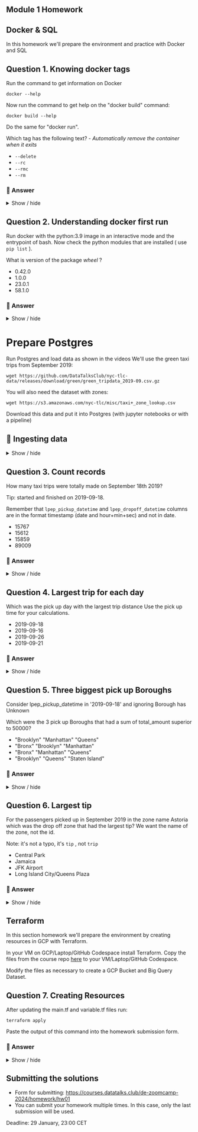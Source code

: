 ## Module 1 Homework

## Docker & SQL

In this homework we'll prepare the environment
and practice with Docker and SQL


## Question 1. Knowing docker tags

Run the command to get information on Docker

```docker --help```

Now run the command to get help on the "docker build" command:

```docker build --help```

Do the same for "docker run".

Which tag has the following text? - *Automatically remove the container when it exits*

- `--delete`
- `--rc`
- `--rmc`
- `--rm`

### 🔵 Answer

<details>
    <summary>Show / hide</summary>

```bash
$ docker run --help

Usage:  docker run [OPTIONS] IMAGE [COMMAND] [ARG...]

Create and run a new container from an image

Aliases:
  docker container run, docker run

Options:
      --add-host list                    Add a custom host-to-IP mapping (host:ip)
      --annotation map                   Add an annotation to the container (passed through to the OCI runtime) (default map[])
  -a, --attach list                      Attach to STDIN, STDOUT or STDERR
[...]
      --rm                               Automatically remove the container when it exits
[...]
```

The answer is `--rm`.
</details>


## Question 2. Understanding docker first run

Run docker with the python:3.9 image in an interactive mode and the entrypoint of bash.
Now check the python modules that are installed ( use ```pip list``` ).

What is version of the package *wheel* ?

- 0.42.0
- 1.0.0
- 23.0.1
- 58.1.0

### 🔵 Answer

<details>
    <summary>Show / hide</summary>

```bash
$ docker run -it --entrypoint=bash python:3.9

root@6664d9488f9d:/# pip list
Package    Version
---------- -------
pip        23.0.1
setuptools 58.1.0
wheel      0.42.0
```

The version of the package *wheel* is `0.42.0`.
</details>


# Prepare Postgres

Run Postgres and load data as shown in the videos
We'll use the green taxi trips from September 2019:

```wget https://github.com/DataTalksClub/nyc-tlc-data/releases/download/green/green_tripdata_2019-09.csv.gz```

You will also need the dataset with zones:

```wget https://s3.amazonaws.com/nyc-tlc/misc/taxi+_zone_lookup.csv```

Download this data and put it into Postgres (with jupyter notebooks or with a pipeline)


## 🔵 Ingesting data

<details>
    <summary>Show / hide</summary>

Update `ingest_data.py` to handle different column names in green taxi trips data (see commit 5272f83cc483f648ffeb0f50798f65b2cf89c26e).

Rebuild the image:

```bash
$ docker build -t taxi_ingest:v001 .
```

Start up containers:

```bash
$ docker compose up -d
```

Run ingest script to load green taxi trips data into database:

```bash
$ docker run -it \
    --network=2_docker_sql_default \
    taxi_ingest:v001 \
    --user=root \
    --password=root \
    --host=pgdatabase \
    --port=5432 \
    --db=ny_taxi \
    --table_name=green_taxi_trips \
    --url="https://github.com/DataTalksClub/nyc-tlc-data/releases/download/green/green_tripdata_2019-09.csv.gz"
```

Taxi zones data has already been loaded earlier in commit 7bca57edefe45c869522352759e76b93f2e578d8.
</details>


## Question 3. Count records

How many taxi trips were totally made on September 18th 2019?

Tip: started and finished on 2019-09-18.

Remember that `lpep_pickup_datetime` and `lpep_dropoff_datetime` columns are in the format timestamp (date and hour+min+sec) and not in date.

- 15767
- 15612
- 15859
- 89009

### 🔵 Answer

<details>
    <summary>Show / hide</summary>

[SQL query](question3.sql)

Result:

```
"pickup_date"	"dropoff_date"	"count"
"2019-09-18"	"2019-09-18"	15612
```

The answer is **15612**.
</details>


## Question 4. Largest trip for each day

Which was the pick up day with the largest trip distance
Use the pick up time for your calculations.

- 2019-09-18
- 2019-09-16
- 2019-09-26
- 2019-09-21

### 🔵 Answer

<details>
    <summary>Show / hide</summary>

[SQL query](question4.sql)

Result:

```
"pickup_date"	"max"
"2019-09-26"	341.64
```

The answer is **2019-09-26**.
</details>


## Question 5. Three biggest pick up Boroughs

Consider lpep_pickup_datetime in '2019-09-18' and ignoring Borough has Unknown

Which were the 3 pick up Boroughs that had a sum of total_amount superior to 50000?

- "Brooklyn" "Manhattan" "Queens"
- "Bronx" "Brooklyn" "Manhattan"
- "Bronx" "Manhattan" "Queens"
- "Brooklyn" "Queens" "Staten Island"

### 🔵 Answer

<details>
    <summary>Show / hide</summary>

[SQL query](question5.sql)

Result:

```
"pickup_date"	"borough"	"total_amount"
"2019-09-18"	"Brooklyn"	96333.24000000046
"2019-09-18"	"Manhattan"	92271.30000000083
"2019-09-18"	"Queens"	78671.71000000004
```

The answer is **"Brooklyn" "Manhattan" "Queens"**.
</details>


## Question 6. Largest tip

For the passengers picked up in September 2019 in the zone name Astoria which was the drop off zone that had the largest tip?
We want the name of the zone, not the id.

Note: it's not a typo, it's `tip` , not `trip`

- Central Park
- Jamaica
- JFK Airport
- Long Island City/Queens Plaza

### 🔵 Answer

<details>
    <summary>Show / hide</summary>

[SQL query](question6.sql)

Result:

```
"dropoff_zone"	"tip_amount"
"JFK Airport"	62.31
```

The answer is **JFK Airport**.
</details>


## Terraform

In this section homework we'll prepare the environment by creating resources in GCP with Terraform.

In your VM on GCP/Laptop/GitHub Codespace install Terraform.
Copy the files from the course repo
[here](https://github.com/DataTalksClub/data-engineering-zoomcamp/tree/main/01-docker-terraform/1_terraform_gcp/terraform) to your VM/Laptop/GitHub Codespace.

Modify the files as necessary to create a GCP Bucket and Big Query Dataset.


## Question 7. Creating Resources

After updating the main.tf and variable.tf files run:

```
terraform apply
```

Paste the output of this command into the homework submission form.

### 🔵 Answer

<details>
    <summary>Show / hide</summary>

[Command line output](question7.txt)
</details>


## Submitting the solutions

* Form for submitting: https://courses.datatalks.club/de-zoomcamp-2024/homework/hw01
* You can submit your homework multiple times. In this case, only the last submission will be used.

Deadline: 29 January, 23:00 CET
